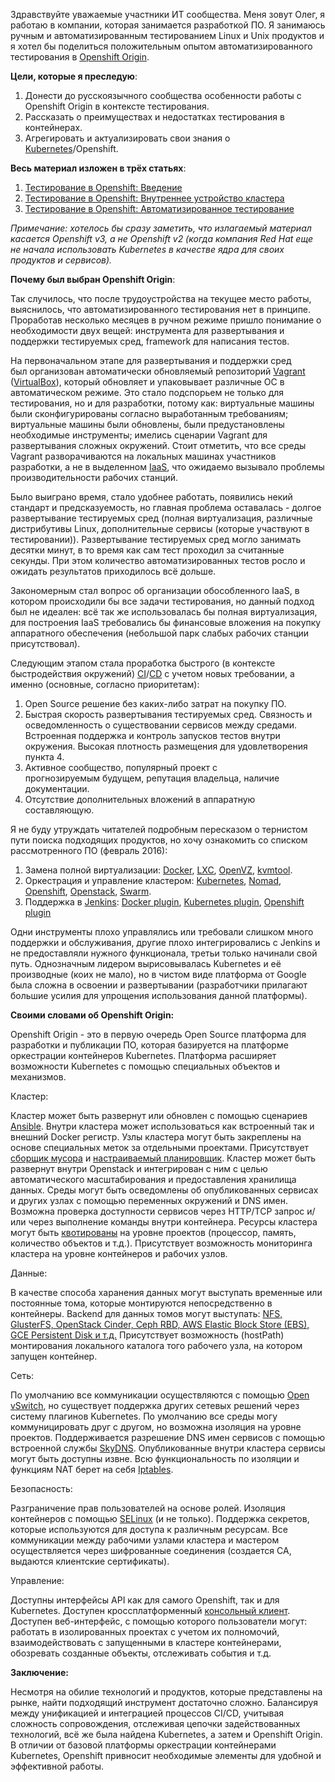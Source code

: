 Здравствуйте уважаемые участники ИТ сообщества. Меня зовут Олег, я работаю в компании, которая занимается разработкой ПО. Я занимаюсь ручным и автоматизированным тестированием Linux и Unix продуктов и я хотел бы поделиться положительным опытом автоматизированного тестирования в [Openshift Origin](https://www.openshift.org/).

**Цели, которые я преследую**:

1. Донести до русскоязычного сообщества особенности работы с Openshift Origin в контексте тестирования.
2. Рассказать о преимуществах и недостатках тестирования в контейнерах.
3. Агрегировать и актуализировать свои знания о [Kubernetes](https://kubernetes.io/)/Openshift.


**Весь материал изложен в трёх статьях**:

1. [Тестирование в Openshift: Введение](https://habrahabr.ru/post/332994/)
2. [Тестирование в Openshift: Внутреннее устройство кластера](https://habrahabr.ru/post/333012/)
3. [Тестирование в Openshift: Автоматизированное тестирование](https://habrahabr.ru/post/333014/)

*Примечание: хотелось бы сразу заметить, что излагаемый материал касается Openshift v3, а не Openshift v2 (когда компания Red Hat еще не начала использовать Kubernetes в качестве ядра для своих продуктов и сервисов).*

<cut/>

**Почему был выбран Openshift Origin**:

Так случилось, что после трудоустройства на текущее место работы, выяснилось, что автоматизированного тестирования нет в принципе. Проработав несколько месяцев в ручном режиме пришло понимание о необходимости двух вещей: инструмента для развертывания и поддержки тестируемых сред, framework для написания тестов.

На первоначальном этапе для развертывания и поддержки сред был организован автоматически обновляемый репозиторий [Vagrant](https://en.wikipedia.org/wiki/Vagrant_(software)) ([VirtualBox](https://www.virtualbox.org/)), который обновляет и упаковывает различные ОС в автоматическом режиме. Это стало подспорьем не только для тестирования, но и для разработки, потому как: виртуальные машины были сконфигурированы согласно выработанным требованиям; виртуальные машины были обновлены, были предустановлены необходимые инструменты; имелись сценарии Vagrant для развертывания сложных окружений. Стоит отметить, что все среды Vagrant разворачиваются на локальных машинах участников разработки, а не в выделенном [IaaS](https://en.wikipedia.org/wiki/Cloud_computing#Infrastructure_as_a_service_.28IaaS.29), что ожидаемо вызывало проблемы производительности рабочих станций.

Было выиграно время, стало удобнее работать, появились некий стандарт и предсказуемость, но главная проблема оставалась - долгое развертывание тестируемых сред (полная виртуализация, различные дистрибутивы Linux, дополнительные сервисы (которые участвуют в тестировании)). Развертывание тестируемых сред могло занимать десятки минут, в то время как сам тест проходил за считанные секунды. При этом количество автоматизированных тестов росло и ожидать результатов приходилось всё дольше.

Закономерным стал вопрос об организации обособленного IaaS, в котором происходили бы все задачи тестирования, но данный подход был не идеален: всё так же использовалась бы полная виртуализация, для построения IaaS требовались бы финансовые вложения на покупку аппаратного обеспечения (небольшой парк слабых рабочих станции присутствовал).   

Следующим этапом стала проработка быстрого (в контексте быстродействия окружений) [CI](https://en.wikipedia.org/wiki/Continuous_integration)/[CD](https://en.wikipedia.org/wiki/Continuous_delivery) c учетом новых требовании, а именно (основные, согласно приоритетам):

1. Open Source решение без каких-либо затрат на покупку ПО.
2. Быстрая скорость развертывания тестируемых сред. Связность и осведомленность о существовании сервисов между средами. Встроенная поддержка и контроль запусков тестов внутри окружения. Высокая плотность размещения для удовлетворения пункта 4.
3. Активное сообщество, популярный проект с прогнозируемым будущем, репутация владельца, наличие документации.
4. Отсутствие дополнительных вложений в аппаратную составляющую.

Я не буду утруждать читателей подробным пересказом о тернистом пути поиска подходящих продуктов, но хочу ознакомить со списком рассмотренного ПО (февраль 2016): 

1. Замена полной виртуализации: [Docker](https://www.docker.com/), [LXC](https://linuxcontainers.org), [OpenVZ](https://openvz.org), [kvmtool](https://github.com/penberg/linux-kvm/tree/master/tools/kvm).
2. Оркестрация и управление кластером: [Kubernetes](https://kubernetes.io/), [Nomad](https://www.nomadproject.io/), [Openshift](https://www.openshift.org/), [Openstack](https://www.openstack.org/), [Swarm](https://docs.docker.com/engine/swarm/).
3. Поддержка в [Jenkins](https://jenkins.io/): [Docker plugin](https://plugins.jenkins.io/docker-plugin), [Kubernetes plugin](https://plugins.jenkins.io/kubernetes), [Openshift plugin](https://github.com/openshift/jenkins-plugin)

Одни инструменты плохо управлялись или требовали слишком много поддержки и обслуживания, другие плохо интегрировались с Jenkins и не предоставляли нужного функционала, третьи только начинали свой путь. Однозначным лидером вырисовывалась Kubernetes и её производные (коих не мало), но в чистом виде платформа от Google была сложна в освоении и развертывании (разработчики прилагают большие усилия для упрощения использования данной платформы). 

**Своими словами oб Openshift Origin:**

Openshift Origin - это в первую очередь Open Source платформа для разработки и публикации ПО, которая базируется на платформе оркестрации контейнеров Kubernetes.  Платформа расширяет возможности Kubernetes с помощью специальных объектов и механизмов.

Кластер:

Кластер может быть развернут или обновлен с помощью сценариев [Ansible](https://github.com/openshift/openshift-ansible). Внутри кластера может использоваться как встроенный так и внешний Docker регистр. Узлы кластера могут быть закреплены на основе специальных меток за отдельными проектами. Присутствует [сборщик мусора](https://docs.openshift.org/latest/admin_guide/garbage_collection.html) и [настраиваемый планировщик](https://docs.openshift.org/latest/admin_guide/scheduler.html). Кластер может быть развернут внутри Openstack и интегрирован с ним с целью автоматического масштабирования и предоставления хранилища данных. Среды могут быть осведомлены об опубликованных сервисах и других узлах с помощью переменных окружений и DNS имен. Возможна проверка доступности сервисов через HTTP/TCP запрос и/или через выполнение команды внутри контейнера. Ресурсы кластера могут быть [квотированы](https://docs.openshift.org/latest/dev_guide/compute_resources.html) на уровне проектов (процессор, память, количество объектов и т.д.). Присутствует возможность мониторинга кластера на уровне контейнеров и рабочих узлов.

Данные:

В качестве способа харанения данных могут выступать временные или постоянные тома, которые монтируются непосредственно в контейнеры. Backend для данных томов могут выступать: [NFS, GlusterFS, OpenStack Cinder, Ceph RBD, AWS Elastic Block Store (EBS), GCE Persistent Disk и т.д.](https://docs.openshift.org/latest/install_config/persistent_storage/index.html) Присутствует возможность (hostPath) монтирования локального каталога того рабочего узла, на котором запущен контейнер.

Сеть:

По умолчанию все коммуникации осуществляются с помощью [Open vSwitch](http://openvswitch.org/), но существует поддержка других сетевых решений через систему плагинов Kubernetes. По умолчанию все среды могу коммуницировать друг с другом, но возможна изоляция на уровне проектов. Поддерживается разрешение DNS имен сервисов с помощью встроенной службы [SkyDNS](https://github.com/skynetservices/skydns). Опубликованные внутри кластера сервисы могут быть доступны извне. Всю функциональность по изоляции и функциям NAT берет на себя [Iptables](https://en.wikipedia.org/wiki/Iptables). 

Безопасность:

Разграничение прав пользователей на основе ролей. Изоляция контейнеров с помощью [SELinux](https://en.wikipedia.org/wiki/Security-Enhanced_Linux) (и не только). Поддержка секретов, которые используются для доступа к различным ресурсам. Все коммуникации между рабочими узлами кластера и мастером осуществляется через шифрованные соединения (создается CA, выдаются клиентские сертификаты). 

Управление:

Доступны интерфейсы API как для самого Openshift, так и для Kubernetes. Доступен кроссплатформенный [консольный клиент](https://docs.openshift.org/latest/cli_reference/get_started_cli.html). Доступен веб-интерфейс, с помощью которого пользователи могут: работать в изолированных проектах с учетом их полномочий, взаимодействовать с запущенными в кластере контейнерами, обозревать созданные объекты, отслеживать события и т.д.

**Заключение:**

Несмотря на обилие технологий и продуктов, которые представлены на рынке, найти подходящий инструмент достаточно сложно. Балансируя между унификацией и интеграцией процессов CI/CD, учитывая сложность сопровождения, отслеживая цепочки задействованных технологий, всё же была найдена Kubernetes, а затем и Openshift Origin. В отличии от базовой платформы оркестрации контейнерами Kubernetes, Openshift привносит необходимые элементы для удобной и эффективной работы. 
